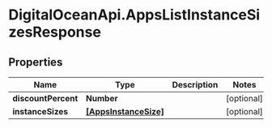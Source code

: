 # DigitalOceanApi.AppsListInstanceSizesResponse

## Properties
Name | Type | Description | Notes
------------ | ------------- | ------------- | -------------
**discountPercent** | **Number** |  | [optional] 
**instanceSizes** | [**[AppsInstanceSize]**](AppsInstanceSize.md) |  | [optional] 
